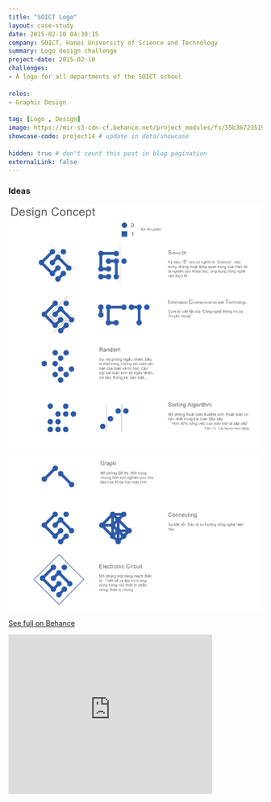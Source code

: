 ```yaml
---
title: "SOICT Logo"
layout: case-study
date: 2015-02-10 04:30:15
company: SOICT, Hanoi University of Science and Technology
summary: Logo design challenge
project-date: 2015-02-10
challenges:
- A logo for all departments of the SOICT school

roles:
- Graphic Design

tag: [Logo , Design]
image: https://mir-s3-cdn-cf.behance.net/project_modules/fs/55b36723519075.5632459dc07da.jpg
showcase-code: project14 # update in data/showcase

hidden: true # don't count this post in blog pagination
externalLink: false
---
```


### Ideas
![Design Concept](/assets/img/project/soict-logo/soict-logo-design-concept.png)
![Design Concept](/assets/img/project/soict-logo/soict-logo-design-concept2.png)

[See full on Behance](https://www.behance.net/gallery/23519075/SOICT-Logo)
<iframe src="https://www.behance.net/embed/project/23519075?ilo0=1" height="316" width="404" allowfullscreen lazyload frameborder="0" allow="clipboard-write" refererPolicy="strict-origin-when-cross-origin"></iframe>